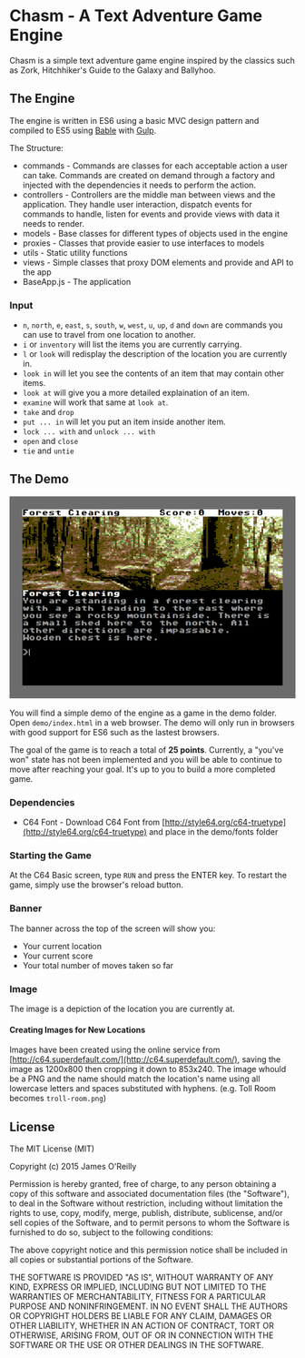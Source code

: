 # Chasm - A Text Adventure Game Engine

Chasm is a simple text adventure game engine inspired by the classics such as Zork, Hitchhiker's Guide to the Galaxy and Ballyhoo.


## The Engine

The engine is written in ES6 using a basic MVC design pattern and compiled to ES5 using [Bable](https://babeljs.io/) with [Gulp](http://gulpjs.com/).

The Structure:
+ commands - Commands are classes for each acceptable action a user can take. Commands are created on demand through a factory and injected with the dependencies it needs to perform the action. 
+ controllers - Controllers are the middle man between views and the application. They handle user interaction, dispatch events for commands to handle, listen for events and provide views with data it needs to render.
+ models - Base classes for different types of objects used in the engine
+ proxies - Classes that provide easier to use interfaces to models
+ utils - Static utility functions
+ views - Simple classes that proxy DOM elements and provide and API to the app
+ BaseApp.js - The application


### Input

+ `n`, `north`, `e`, `east`, `s`, `south`, `w`, `west`, `u`, `up`, `d` and `down` are commands you can use to travel from one location to another.
+ `i` or `inventory` will list the items you are currently carrying.
+ `l` or `look` will redisplay the description of the location you are currently in.
+ `look in` will let you see the contents of an item that may contain other items.
+ `look at` will give you a more detailed explaination of an item.
+ `examine` will work that same at `look at`.
+ `take` and `drop`
+ `put ... in` will let you put an item inside another item.
+ `lock ... with` and `unlock ... with`
+ `open` and `close`
+ `tie` and `untie`


## The Demo

![Demo Screenshot](https://github.com/jamesor/chasm/blob/master/demo/images/demo.png)

You will find a simple demo of the engine as a game in the demo folder. Open `demo/index.html` in a web browser. The demo will only run in browsers with good support for ES6 such as the lastest browsers.

The goal of the game is to reach a total of **25 points**. Currently, a "you've won" state has not been implemented and you will be able to continue to move after reaching your goal. It's up to you to build a more completed game.

### Dependencies

+ C64 Font - Download C64 Font from [http://style64.org/c64-truetype](http://style64.org/c64-truetype) and place in the demo/fonts folder

### Starting the Game

At the C64 Basic screen, type `RUN` and press the ENTER key. To restart the game, simply use the browser's reload button.

### Banner

The banner across the top of the screen will show you:
+ Your current location
+ Your current score
+ Your total number of moves taken so far

### Image

The image is a depiction of the location you are currently at.

#### Creating Images for New Locations

Images have been created using the online service from [http://c64.superdefault.com/](http://c64.superdefault.com/), saving the image as 1200x800 then cropping it down to 853x240. The image whould be a PNG and the name should match the location's name using all lowercase letters and spaces substituted with hyphens. (e.g. Toll Room becomes `troll-room.png`)


## License

The MIT License (MIT)

Copyright (c) 2015 James O'Reilly

Permission is hereby granted, free of charge, to any person obtaining a copy
of this software and associated documentation files (the "Software"), to deal
in the Software without restriction, including without limitation the rights
to use, copy, modify, merge, publish, distribute, sublicense, and/or sell
copies of the Software, and to permit persons to whom the Software is
furnished to do so, subject to the following conditions:

The above copyright notice and this permission notice shall be included in all
copies or substantial portions of the Software.

THE SOFTWARE IS PROVIDED "AS IS", WITHOUT WARRANTY OF ANY KIND, EXPRESS OR
IMPLIED, INCLUDING BUT NOT LIMITED TO THE WARRANTIES OF MERCHANTABILITY,
FITNESS FOR A PARTICULAR PURPOSE AND NONINFRINGEMENT. IN NO EVENT SHALL THE
AUTHORS OR COPYRIGHT HOLDERS BE LIABLE FOR ANY CLAIM, DAMAGES OR OTHER
LIABILITY, WHETHER IN AN ACTION OF CONTRACT, TORT OR OTHERWISE, ARISING FROM,
OUT OF OR IN CONNECTION WITH THE SOFTWARE OR THE USE OR OTHER DEALINGS IN THE
SOFTWARE.